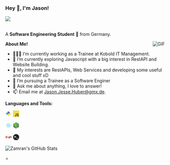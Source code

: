 <h3 title="hehehe"> Hey 👋, I'm Jason!</h3>
<img src="https://komarev.com/ghpvc/?username=johncoco12&color=blueviolet" align="left">



<br />
<br />

A **Software Engineering Student** 🚀 from Germany.
 <!-- Currently, I'm a Community Team Member 🙍🏽‍♂️ [@CallmeMehdi](https://github.com/CallmeMehdi), Kaggler 👨🏽‍💻 [@Kaggle](https://www.kaggle.com/mehdimabrouki), and an Artificial Intelligence intern 👨🏽‍💼.  -->

  <img align="right" alt="GIF" src="https://i.pinimg.com/originals/e4/26/70/e426702edf874b181aced1e2fa5c6cde.gif" />

**About Me!**

- 👨🏽‍💻 I’m currently working as a Trainee at Kobold IT Management.
- 🌱 I’m currently exploring Javascript with a big interest in RestAPI and Website Building. 
- 🤔 My interests are RestAPIs, Web Services and developing some useful and cool stuff xD
- 💼 I’m pursuing a Trainee as a Software Enginer
- 💬 Ask me about anything, I love to answer!
- 📫 Email me at [Jason.Jesse.Huber@gmx.de](mailto:Jason.Jesse.Huber@gmx.de).



**Languages and Tools:**  


<code><img height="20" src="https://raw.githubusercontent.com/github/explore/80688e429a7d4ef2fca1e82350fe8e3517d3494d/topics/python/python.png"></code>
<code><img height="20" src="https://raw.githubusercontent.com/github/explore/80688e429a7d4ef2fca1e82350fe8e3517d3494d/topics/javascript/javascript.png"></code>

<code><img height="20" src="https://raw.githubusercontent.com/github/explore/80688e429a7d4ef2fca1e82350fe8e3517d3494d/topics/react/react.png"></code>
<code><img height="20" src="https://raw.githubusercontent.com/github/explore/80688e429a7d4ef2fca1e82350fe8e3517d3494d/topics/nodejs/nodejs.png"></code>

<code><img height="20" src="https://raw.githubusercontent.com/github/explore/80688e429a7d4ef2fca1e82350fe8e3517d3494d/topics/git/git.png"></code>
<code><img height="20" src="https://raw.githubusercontent.com/github/explore/80688e429a7d4ef2fca1e82350fe8e3517d3494d/topics/terminal/terminal.png"></code>

<img src="https://github-readme-stats.vercel.app/api?username=johncoco12&show_icons=true&hide_border=true&count_private=true&theme=shades-of-purple&icon_color=fad000" alt="Zamran's GitHub Stats">

⭐
